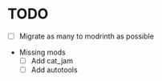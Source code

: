 # TODO

- [ ] Migrate as many to modrinth as possible
- Missing mods
  - [ ] Add cat_jam
  - [ ] Add autotools
